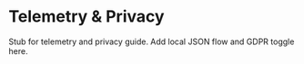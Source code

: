 # Telemetry & Privacy

Stub for telemetry and privacy guide. Add local JSON flow and GDPR toggle here.

